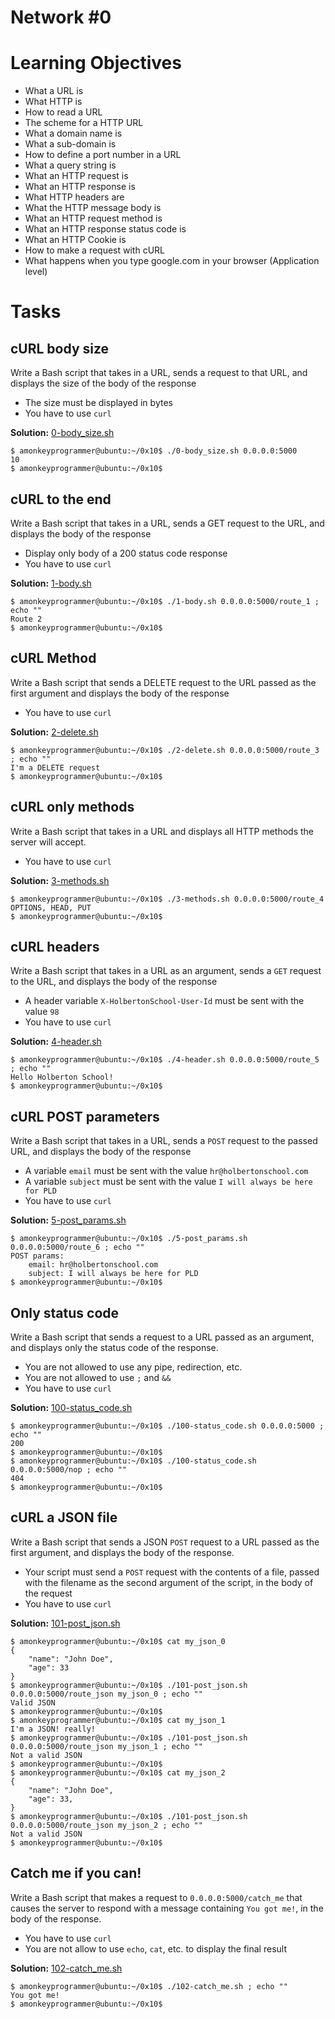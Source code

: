 # Network #0

# Learning Objectives

* What a URL is
* What HTTP is
* How to read a URL
* The scheme for a HTTP URL
* What a domain name is
* What a sub-domain is
* How to define a port number in a URL
* What a query string is
* What an HTTP request is
* What an HTTP response is
* What HTTP headers are
* What the HTTP message body is
* What an HTTP request method is
* What an HTTP response status code is
* What an HTTP Cookie is
* How to make a request with cURL
* What happens when you type google.com in your browser (Application level)

# Tasks

## cURL body size

Write a Bash script that takes in a URL, sends a request to that URL, and displays the size of the body of the response

* The size must be displayed in bytes
* You have to use `curl`

**Solution:** [0-body_size.sh](https://github.com/monoprosito/holbertonschool-higher_level_programming/blob/master/0x10-python-network_0/0-body_size.sh)

```
$ amonkeyprogrammer@ubuntu:~/0x10$ ./0-body_size.sh 0.0.0.0:5000
10
$ amonkeyprogrammer@ubuntu:~/0x10$
```

## cURL to the end

Write a Bash script that takes in a URL, sends a GET request to the URL, and displays the body of the response

* Display only body of a 200 status code response
* You have to use `curl`

**Solution:** [1-body.sh](https://github.com/monoprosito/holbertonschool-higher_level_programming/blob/master/0x10-python-network_0/1-body.sh)

```
$ amonkeyprogrammer@ubuntu:~/0x10$ ./1-body.sh 0.0.0.0:5000/route_1 ; echo ""
Route 2
$ amonkeyprogrammer@ubuntu:~/0x10$
```

## cURL Method

Write a Bash script that sends a DELETE request to the URL passed as the first argument and displays the body of the response

* You have to use `curl`

**Solution:** [2-delete.sh](https://github.com/monoprosito/holbertonschool-higher_level_programming/blob/master/0x10-python-network_0/2-delete.sh)

```
$ amonkeyprogrammer@ubuntu:~/0x10$ ./2-delete.sh 0.0.0.0:5000/route_3 ; echo ""
I'm a DELETE request
$ amonkeyprogrammer@ubuntu:~/0x10$
```

## cURL only methods

Write a Bash script that takes in a URL and displays all HTTP methods the server will accept.

* You have to use `curl`

**Solution:** [3-methods.sh](https://github.com/monoprosito/holbertonschool-higher_level_programming/blob/master/0x10-python-network_0/3-methods.sh)

```
$ amonkeyprogrammer@ubuntu:~/0x10$ ./3-methods.sh 0.0.0.0:5000/route_4
OPTIONS, HEAD, PUT
$ amonkeyprogrammer@ubuntu:~/0x10$
```

## cURL headers

Write a Bash script that takes in a URL as an argument, sends a `GET` request to the URL, and displays the body of the response

* A header variable `X-HolbertonSchool-User-Id` must be sent with the value `98`
* You have to use `curl`

**Solution:** [4-header.sh](https://github.com/monoprosito/holbertonschool-higher_level_programming/blob/master/0x10-python-network_0/4-header.sh)

```
$ amonkeyprogrammer@ubuntu:~/0x10$ ./4-header.sh 0.0.0.0:5000/route_5 ; echo ""
Hello Holberton School!
$ amonkeyprogrammer@ubuntu:~/0x10$
```

## cURL POST parameters

Write a Bash script that takes in a URL, sends a `POST` request to the passed URL, and displays the body of the response

* A variable `email` must be sent with the value `hr@holbertonschool.com`
* A variable `subject` must be sent with the value `I will always be here for PLD`
* You have to use `curl`

**Solution:** [5-post_params.sh](https://github.com/monoprosito/holbertonschool-higher_level_programming/blob/master/0x10-python-network_0/5-post_params.sh)

```
$ amonkeyprogrammer@ubuntu:~/0x10$ ./5-post_params.sh 0.0.0.0:5000/route_6 ; echo ""
POST params:
    email: hr@holbertonschool.com
    subject: I will always be here for PLD
$ amonkeyprogrammer@ubuntu:~/0x10$
```

## Only status code

Write a Bash script that sends a request to a URL passed as an argument, and displays only the status code of the response.

* You are not allowed to use any pipe, redirection, etc.
* You are not allowed to use `;` and `&&`
* You have to use `curl`

**Solution:** [100-status_code.sh](https://github.com/monoprosito/holbertonschool-higher_level_programming/blob/master/0x10-python-network_0/100-status_code.sh)

```
$ amonkeyprogrammer@ubuntu:~/0x10$ ./100-status_code.sh 0.0.0.0:5000 ; echo ""
200
$ amonkeyprogrammer@ubuntu:~/0x10$ 
$ amonkeyprogrammer@ubuntu:~/0x10$ ./100-status_code.sh 0.0.0.0:5000/nop ; echo ""
404
$ amonkeyprogrammer@ubuntu:~/0x10$
```

## cURL a JSON file

Write a Bash script that sends a JSON `POST` request to a URL passed as the first argument, and displays the body of the response.

* Your script must send a `POST` request with the contents of a file, passed with the filename as the second argument of the script, in the body of the request
* You have to use `curl`

**Solution:** [101-post_json.sh](https://github.com/monoprosito/holbertonschool-higher_level_programming/blob/master/0x10-python-network_0/101-post_json.sh)

```
$ amonkeyprogrammer@ubuntu:~/0x10$ cat my_json_0
{
    "name": "John Doe",
    "age": 33
}
$ amonkeyprogrammer@ubuntu:~/0x10$ ./101-post_json.sh 0.0.0.0:5000/route_json my_json_0 ; echo ""
Valid JSON
$ amonkeyprogrammer@ubuntu:~/0x10$ 
$ amonkeyprogrammer@ubuntu:~/0x10$ cat my_json_1
I'm a JSON! really!
$ amonkeyprogrammer@ubuntu:~/0x10$ ./101-post_json.sh 0.0.0.0:5000/route_json my_json_1 ; echo ""
Not a valid JSON
$ amonkeyprogrammer@ubuntu:~/0x10$ 
$ amonkeyprogrammer@ubuntu:~/0x10$ cat my_json_2
{
    "name": "John Doe",
    "age": 33,
}
$ amonkeyprogrammer@ubuntu:~/0x10$ ./101-post_json.sh 0.0.0.0:5000/route_json my_json_2 ; echo ""
Not a valid JSON
$ amonkeyprogrammer@ubuntu:~/0x10$
```

## Catch me if you can!

Write a Bash script that makes a request to `0.0.0.0:5000/catch_me` that causes the server to respond with a message containing `You got me!`, in the body of the response.

* You have to use `curl`
* You are not allow to use `echo`, `cat`, etc. to display the final result

**Solution:** [102-catch_me.sh](https://github.com/monoprosito/holbertonschool-higher_level_programming/blob/master/0x10-python-network_0/102-catch_me.sh)

```
$ amonkeyprogrammer@ubuntu:~/0x10$ ./102-catch_me.sh ; echo ""
You got me!
$ amonkeyprogrammer@ubuntu:~/0x10$
```
